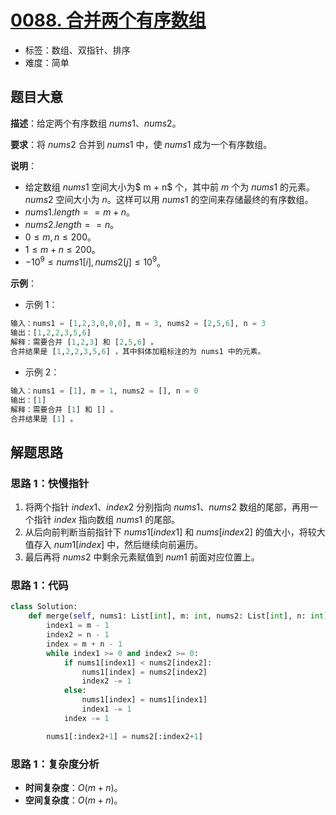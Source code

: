 # [0088. 合并两个有序数组](https://leetcode.cn/problems/merge-sorted-array/)

- 标签：数组、双指针、排序
- 难度：简单

## 题目大意

**描述**：给定两个有序数组 $nums1$、$nums2$。

**要求**：将 $nums2$ 合并到 $nums1$ 中，使 $nums1$ 成为一个有序数组。

**说明**：

- 给定数组 $nums1$ 空间大小为$ m + n$ 个，其中前 $m$ 个为 $nums1$ 的元素。$nums2$ 空间大小为 $n$。这样可以用 $nums1$ 的空间来存储最终的有序数组。
- $nums1.length == m + n$。
- $nums2.length == n$。
- $0 \le m, n \le 200$。
- $1 \le m + n \le 200$。
- $-10^9 \le nums1[i], nums2[j] \le 10^9$。

**示例**：

- 示例 1：

```python
输入：nums1 = [1,2,3,0,0,0], m = 3, nums2 = [2,5,6], n = 3
输出：[1,2,2,3,5,6]
解释：需要合并 [1,2,3] 和 [2,5,6] 。
合并结果是 [1,2,2,3,5,6] ，其中斜体加粗标注的为 nums1 中的元素。
```

- 示例 2：

```python
输入：nums1 = [1], m = 1, nums2 = [], n = 0
输出：[1]
解释：需要合并 [1] 和 [] 。
合并结果是 [1] 。
```

## 解题思路

### 思路 1：快慢指针

1. 将两个指针 $index1$、$index2$ 分别指向 $nums1$、$nums2$ 数组的尾部，再用一个指针 $index$ 指向数组 $nums1$ 的尾部。
2. 从后向前判断当前指针下 $nums1[index1]$ 和 $nums[index2]$ 的值大小，将较大值存入 $num1[index]$ 中，然后继续向前遍历。
3. 最后再将 $nums2$ 中剩余元素赋值到 $num1$ 前面对应位置上。

### 思路 1：代码

```python
class Solution:
    def merge(self, nums1: List[int], m: int, nums2: List[int], n: int) -> None:
        index1 = m - 1
        index2 = n - 1
        index = m + n - 1
        while index1 >= 0 and index2 >= 0:
            if nums1[index1] < nums2[index2]:
                nums1[index] = nums2[index2]
                index2 -= 1
            else:
                nums1[index] = nums1[index1]
                index1 -= 1
            index -= 1

        nums1[:index2+1] = nums2[:index2+1]
```

### 思路 1：复杂度分析

- **时间复杂度**：$O(m + n)$。
- **空间复杂度**：$O(m + n)$。
